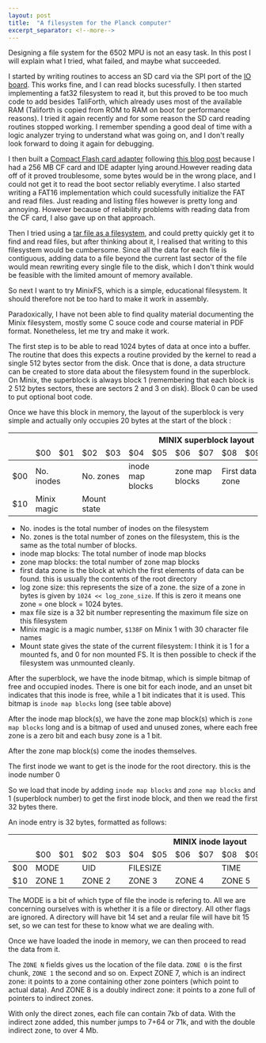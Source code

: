 ```yaml
---
layout: post
title:  "A filesystem for the Planck computer"
excerpt_separator: <!--more-->
---
```


Designing a file system for the 6502 MPU is not an easy task. In this post I will explain what I tried, what failed, and maybe what succeeded.

<!--more-->

I started by writing routines to access an SD card via the SPI port of the [IO board](/Hardware/io/). This works fine, and I can read blocks sucessfully. I then started implementing a fat32 filesystem to read it, but this proved to be too much code to add besides TaliForth, which already uses most of the available RAM (Taliforth is copied from ROM to RAM on boot for performance reasons). I tried it again recently and for some reason the SD card reading routines stopped working. I remember spending a good deal of time with a logic analyzer trying to understand what was going on, and I don't really look forward to doing it again for debugging.

I then built a [Compact Flash card adapter](/Hardware/cf/) following [this blog post](http://www.waveguide.se/?article=8-bit-compact-flash-interface) because I had a 256 MB CF card and IDE adapter lying around.However reading data off of it proved troublesome, some bytes would be in the wrong place, and I could not get it to read the boot sector reliably everytime. I also started writing a FAT16 implementation which could sucessfully initialize the FAT and read files. Just reading and listing files however is pretty long and annoying. However because of reliability problems with reading data from the CF card, I also gave up on that approach.

Then I tried using a [tar file as a filesystem](https://wiki.osdev.org/USTAR), and could pretty quickly get it to find and read files, but after thinking about it, I realised that writing to this filesystem would be cumbersome. Since all the data for each file is contiguous, adding data to a file beyond the current last sector of the file would mean rewriting every single file to the disk, which I don't think would be feasible with the limited amount of memory available.

So next I want to try MinixFS, which is a simple, educational filesystem. It should therefore not be too hard to make it work in assembly.

Paradoxically, I have not been able to find quality material documenting the Minix filesystem, mostly some C souce code and course material in PDF format. Nonetheless, let me try and make it work.

The first step is to be able to read 1024 bytes of data at once into a buffer. The routine that does this expects a routine provided by the kernel to read a single 512 bytes sector from the disk. Once that is done, a data structure can be created to store data about the filesystem found in the superblock. On Minix, the superblock is always block 1 (remembering that each block is 2 512 bytes sectors, these are sectors 2 and 3 on disk). Block 0 can be used to put optional boot code.

Once we have this block in memory, the layout of the superblock is very simple and actually only occupies 20 bytes at the start of the block :

<table>
<thead>
<tr>
<th colspan="17" align="center">
MINIX superblock layout
</th>
</tr>
<tr>
<td></td>
<td>$00</td><td>$01</td><td>$02</td><td>$03</td><td>$04</td><td>$05</td><td>$06</td><td>$07</td><td>$08</td><td>$09</td><td>$0A</td><td>$0B</td><td>$0C</td><td>$0D</td><td>$0E</td><td>$0F</td>
</tr>
</thead>
<tbody>
<tr>
<td>$00</td><td colspan=2>No. inodes</td><td colspan=2>No. zones</td><td colspan=2>inode map blocks</td><td colspan=2>zone map blocks</td><td colspan=2>First data zone</td><td colspan=2>Log zone size</td><td colspan=4>Max. file size</td>
</tr>
<tr>
<td>$10</td><td colspan=2>Minix magic</td><td colspan=2>Mount state</td><td colspan=12></td>
</tr>
</tbody>
</table>

- No. inodes is the total number of inodes on the filesystem
- No. zones is the total number of zones on the filesystem, this is the same as the total number of blocks.
- inode map blocks: The total number of inode map blocks
- zone map blocks: the total number of zone map blocks
- first data zone is the block at which the first elements of data can be found. this is usually the contents of the root directory
- log zone size: this represents the size of a zone. the size of a zone in bytes is given by `1024 << log_zone_size`. If this is zero it means one zone = one block = 1024 bytes.
- max file size is a 32 bit number representing the maximum file size on this filesystem
- Minix magic is a magic number, `$138F` on Minix 1 with 30 character file names
- Mount state gives the state of the current filesystem: I think it is 1 for a mounted fs, and 0 for non mounted FS. It is then possible to check if the filesystem was unmounted cleanly.

After the superblock, we have the inode bitmap, which is simple bitmap of free and occupied inodes. There is one bit for each inode, and an unset bit indicates that this inode is free, while a 1 bit indicates that it is used. This bitmap is `inode map blocks` long (see table above)

After the inode map block(s), we have the zone map block(s) which is `zone map blocks` long and is a bitmap of used and unused zones, where each free zone is a zero bit and each busy zone is a 1 bit.

After the zone map block(s) come the inodes themselves.

The first inode we want to get is the inode for the root directory. this is the inode number 0

So we load that inode by adding `inode map blocks` and `zone map blocks` and 1 (superblock number) to get the first inode block, and then we read the first 32 bytes there.

An inode entry is 32 bytes, formatted as follows:


<table>
<thead>
<tr>
<th colspan="17" align="center">
MINIX inode layout
</th>
</tr>
<tr>
<td></td>
<td>$00</td><td>$01</td><td>$02</td><td>$03</td><td>$04</td><td>$05</td><td>$06</td><td>$07</td><td>$08</td><td>$09</td><td>$0A</td><td>$0B</td><td>$0C</td><td>$0D</td><td>$0E</td><td>$0F</td>
</tr>
</thead>
<tbody>
<tr>
<td>$00</td><td colspan=2>MODE</td><td colspan=2>UID</td><td colspan=4>FILESIZE</td><td colspan=4>TIME</td><td>GID</td><td>LINKS</td><td colspan=2>ZONE 0</td>
</tr>
<tr>
<td>$10</td><td colspan=2>ZONE 1</td><td colspan=2>ZONE 2</td><td colspan=2>ZONE 3</td><td colspan=2>ZONE 4</td><td colspan=2>ZONE 5</td><td colspan=2>ZONE 6</td><td colspan=2>ZONE 7</td><td colspan=2>ZONE 8</td>
</tr>
</tbody>
</table>

The MODE is a bit of which type of file the inode is refering to. All we are concerning ourselves with is whether it is a file or directory. All other flags are ignored. A directory will have bit 14 set and a reular file will have bit 15 set, so we can test for these to know what we are dealing with.

Once we have loaded the inode in memory, we can then proceed to read the data from it.

The `ZONE N` fields gives us the location of the file data. `ZONE 0` is the first chunk, `ZONE 1` the second and so on. Expect ZONE 7, which is an indirect zone: it points to a zone containing other zone pointers (which point to actual data). And ZONE 8 is a doubly indirect zone: it points to a zone full of pointers to indirect zones.

With only the direct zones, each file can contain 7kb of data. With the indirect zone added, this number jumps to 7+64 or 71k, and with the double indirect zone, to over 4 Mb.


